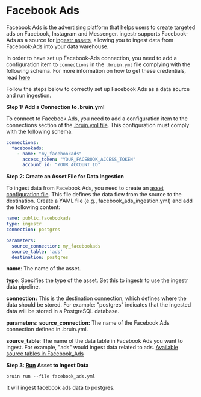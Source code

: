 # Facebook Ads
Facebook Ads is the advertising platform that helps users to create targeted ads on Facebook, Instagram and Messenger.
ingestr supports Facebook-Ads as a source for [ingestr assets](https://bruin-data.github.io/bruin/assets/ingestr.html), allowing you to ingest data from Facebook-Ads into your data warehouse.

In order to have set up Facebook-Ads connection, you need to add a configuration item to `connections` in the `.bruin.yml` file complying with the following schema. For more information on how to get these credentials, read [here](https://bruin-data.github.io/ingestr/supported-sources/facebook-ads.html)

Follow the steps below to correctly set up Facebook Ads as a data source and run ingestion.

**Step 1: Add a Connection to .bruin.yml**

To connect to Facebook Ads, you need to add a configuration item to the connections section of the [.bruin.yml file](https://bruin-data.github.io/bruin/connections/overview.html). This configuration must comply with the following schema:

```yaml
connections:
  facebookads:
    - name: "my_facebookads"
      access_token: "YOUR_FACEBOOK_ACCESS_TOKEN"
      account_id: "YOUR_ACCOUNT_ID"
```

**Step 2: Create an Asset File for Data Ingestion**

To ingest data from Facebook Ads, you need to create an [asset configuration file](https://bruin-data.github.io/bruin/assets/ingestr.html#template). This file defines the data flow from the source to the destination. Create a YAML file (e.g., facebook_ads_ingestion.yml) and add the following content:

```yaml
name: public.facebookads
type: ingestr
connection: postgres

parameters:
  source_connection: my_facebookads
  source_table: 'ads'
  destination: postgres
```

**name**: The name of the asset.

**type**: Specifies the type of the asset. Set this to ingestr to use the ingestr data pipeline.

**connection:** This is the destination connection, which defines where the data should be stored. For example: "postgres" indicates that the ingested data will be stored in a PostgreSQL database.

**parameters:**
**source_connection:** The name of the Facebook Ads connection defined in .bruin.yml.

**source_table**: The name of the data table in Facebook Ads you want to ingest. For example, "ads" would ingest data related to ads. [Available source tables in Facebook_Ads](https://bruin-data.github.io/ingestr/supported-sources/facebook-ads.html#available-tables)


**Step 3: [Run](https://bruin-data.github.io/bruin/commands/run.html) Asset to Ingest Data**
```
bruin run --file facebook_ads.yml
```
It will ingest facebook ads data to postgres. 
